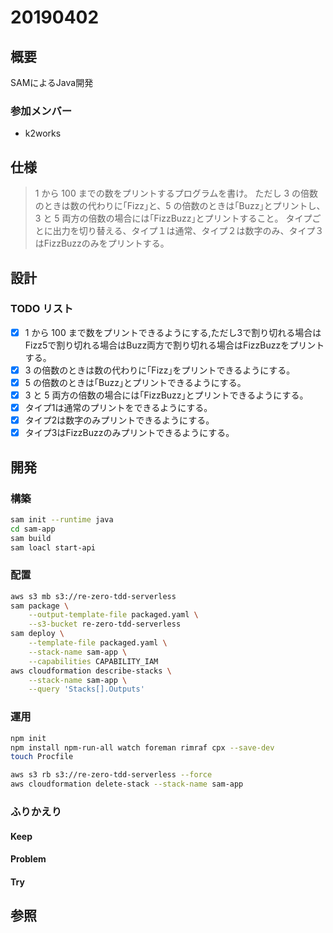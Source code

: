 # 20190402

## 概要

SAMによるJava開発

### 参加メンバー

- k2works

## 仕様

> 1 から 100 までの数をプリントするプログラムを書け。
> ただし 3 の倍数のときは数の代わりに｢Fizz｣と、5 の倍数のときは｢Buzz｣とプリントし、3 と 5 両方の倍数の場合には｢FizzBuzz｣とプリントすること。
> タイプごとに出力を切り替える、タイプ１は通常、タイプ２は数字のみ、タイプ３はFizzBuzzのみをプリントする。

## 設計

### TODO リスト

- [x] 1 から 100 まで数をプリントできるようにする,ただし3で割り切れる場合はFizz5で割り切れる場合はBuzz両方で割り切れる場合はFizzBuzzをプリントする。
- [x] 3 の倍数のときは数の代わりに｢Fizz｣をプリントできるようにする。
- [x] 5 の倍数のときは｢Buzz｣とプリントできるようにする。
- [x] 3 と 5 両方の倍数の場合には｢FizzBuzz｣とプリントできるようにする。
- [x] タイプ1は通常のプリントをできるようにする。
- [x] タイプ2は数字のみプリントできるようにする。
- [x] タイプ3はFizzBuzzのみプリントできるようにする。

## 開発

### 構築

```bash
sam init --runtime java
cd sam-app
sam build
sam loacl start-api
```

### 配置

```bash
aws s3 mb s3://re-zero-tdd-serverless
sam package \
    --output-template-file packaged.yaml \
    --s3-bucket re-zero-tdd-serverless
sam deploy \
    --template-file packaged.yaml \
    --stack-name sam-app \
    --capabilities CAPABILITY_IAM
aws cloudformation describe-stacks \
    --stack-name sam-app \
    --query 'Stacks[].Outputs'
```

### 運用

```bash
npm init
npm install npm-run-all watch foreman rimraf cpx --save-dev
touch Procfile
```

```bash
aws s3 rb s3://re-zero-tdd-serverless --force
aws cloudformation delete-stack --stack-name sam-app
```

### ふりかえり

#### Keep

#### Problem

#### Try

## 参照
